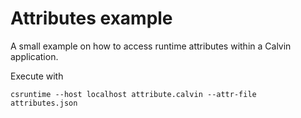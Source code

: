 # Attributes example

A small example on how to access runtime attributes within a Calvin application.

Execute with 

```
csruntime --host localhost attribute.calvin --attr-file attributes.json
```